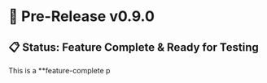 # 🚀 Pre-Release v0.9.0

## 📋 Status: Feature Complete & Ready for Testing

This is a **feature-complete p